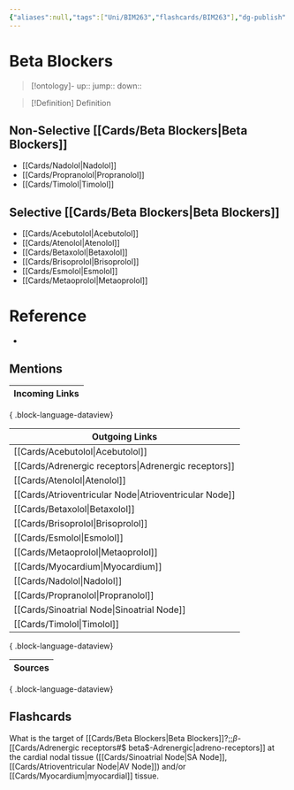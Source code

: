 ```yaml
---
{"aliases":null,"tags":["Uni/BIM263","flashcards/BIM263"],"dg-publish":true,"permalink":"/cards/beta-blockers/","dgPassFrontmatter":true}
---
```


# Beta Blockers

> [!ontology]-
> up:: 
> jump:: 
> down:: 

> [!Definition] Definition

## Non-Selective [[Cards/Beta Blockers\|Beta Blockers]]

- [[Cards/Nadolol\|Nadolol]]
- [[Cards/Propranolol\|Propranolol]]
- [[Cards/Timolol\|Timolol]]

## Selective [[Cards/Beta Blockers\|Beta Blockers]]

- [[Cards/Acebutolol\|Acebutolol]]
- [[Cards/Atenolol\|Atenolol]]
- [[Cards/Betaxolol\|Betaxolol]]
- [[Cards/Brisoprolol\|Brisoprolol]]
- [[Cards/Esmolol\|Esmolol]]
- [[Cards/Metaoprolol\|Metaoprolol]]

# Reference

- 

## Mentions

| Incoming Links |
| -------------- |

{ .block-language-dataview}

| Outgoing Links                                            |
| --------------------------------------------------------- |
| [[Cards/Acebutolol\|Acebutolol]]                       |
| [[Cards/Adrenergic receptors\|Adrenergic receptors]]   |
| [[Cards/Atenolol\|Atenolol]]                           |
| [[Cards/Atrioventricular Node\|Atrioventricular Node]] |
| [[Cards/Betaxolol\|Betaxolol]]                         |
| [[Cards/Brisoprolol\|Brisoprolol]]                     |
| [[Cards/Esmolol\|Esmolol]]                             |
| [[Cards/Metaoprolol\|Metaoprolol]]                     |
| [[Cards/Myocardium\|Myocardium]]                       |
| [[Cards/Nadolol\|Nadolol]]                             |
| [[Cards/Propranolol\|Propranolol]]                     |
| [[Cards/Sinoatrial Node\|Sinoatrial Node]]             |
| [[Cards/Timolol\|Timolol]]                             |

{ .block-language-dataview}

| Sources |
| ------- |

{ .block-language-dataview}

## Flashcards

What is the target of [[Cards/Beta Blockers\|Beta Blockers]]?;;$\beta$-[[Cards/Adrenergic receptors#$ beta$-Adrenergic\|adreno-receptors]] at the cardial nodal tissue ([[Cards/Sinoatrial Node\|SA Node]], [[Cards/Atrioventricular Node\|AV Node]]) and/or [[Cards/Myocardium\|myocardial]] tissue.
<!--SR:!2024-08-25,3,250-->
